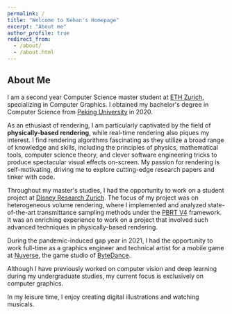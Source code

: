```yaml
---
permalink: /
title: "Welcome to Kehan's Homepage"
excerpt: "About me"
author_profile: true
redirect_from: 
  - /about/
  - /about.html
---
```


About Me
------
I am a second year Computer Science master student at [ETH Zurich](https://inf.ethz.ch), specializing in Computer Graphics. I obtained my bachelor's degree in Computer Science from [Peking University](https://english.pku.edu.cn) in 2020.

As an ethusiast of rendering, I am particularly captivated by the field of **physically-based rendering**, while real-time rendering also piques my interest. I find rendering algorithms fascinating as they utilize a broad range of knowledge and skills, including the principles of physics, mathematical tools, computer science theory, and clever software engineering tricks to produce spectacular visual effects on-screen. My passion for rendering is self-motivating, driving me to explore cutting-edge research papers and tinker with code.

Throughout my master's studies, I had the opportunity to work on a student project at [Disney Research Zurich](https://studios.disneyresearch.com). The focus of my project was on heterogeneous volume rendering, where I implemented and analyzed state-of-the-art transmittance sampling methods under the [PBRT V4](https://github.com/mmp/pbrt-v4) framework. It was an enriching experience to work on a project that involved such advanced techniques in physically-based rendering.

During the pandemic-induced gap year in 2021, I had the opportunity to work full-time as a graphics engineer and technical artist for a mobile game at [Nuverse](https://www.nvsgames.com/sg), the game studio of [ByteDance](https://www.bytedance.com/en/).

Although I have previously worked on computer vision and deep learning during my undergraduate studies, my current focus is exclusively on computer graphics.

In my leisure time, I enjoy creating digital illustrations and watching musicals.